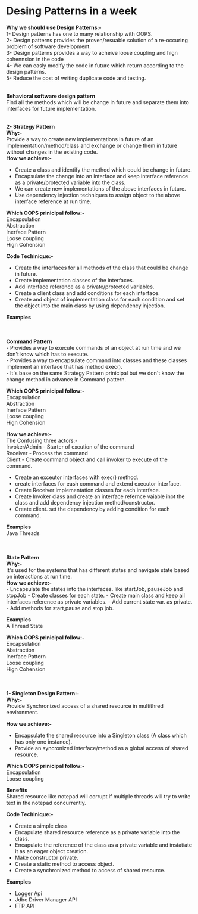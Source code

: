 # Desing Patterns in a week

<b>Why we should use Design Patterns:- </b><br>
1- Design patterns has one to many relationship with OOPS.<br>
2- Design patterns provides the proven/resuable solution of a re-occuring problem of software development.<br>
3- Design patterns provides a way to acheive loose coupling and hign cohennsion in the code <br>
4- We can easly modify the code in future which return according to the design patterns.<br>
5- Reduce the cost of writing duplicate code and testing.<br>

<br>
<b>Behavioral software design pattern</b><br>
Find all the methods which will be change in future and separate them into interfaces for future implementation. <br><br>


<b>2- Strategy Pattern </b><br>
<b>Why:-</b><br>
Provide a way to create new implementations in future of an implementation/method/class and exchange or change them in future without changes in the existing code.<br>
<b>How we achieve:-</b> <br>
- Create a class and identify the method which could be change in future.
- Encapsulate the change into an interface and keep interface reference as a private/protected variable into the class.<br>
- We can create new implementations of the above interfaces in future.   
- Use dependency injection techniques to assign object to the above interface reference at run time.<br>

<b>Which OOPS prinicipal follow:- </b><br>
Encapsulation<br>
Abstraction<br>
Inerface Pattern<br>
Loose coupling<br>
Hign Cohension<br>

<b>Code Techinique:-</b><br>
- Create the interfaces for all methods of the class that could be change in future.<br>
- Create implementation classes of the interfaces.<br>
- Add interface reference as a private/protected variables.<br>
- Create a client class and add conditions for each interface.<br>
- Create and object of implementation class for each condition and set the object into the main class by using dependency injection.<br>

<b>Examples</b><br>

<br>
<br>
<b>Command Pattern </b><br>
- Provides a way to execute commands of an object at run time and we don't know which has to execute. <br>
- Provides a way to encapsulate command into classes and these classes implement an interface that has method exec().<br>
- It's base on the same Strategy Pattern prinicipal but we don't know the change method in advance in Command pattern.<br>

<b>Which OOPS prinicipal follow:- </b><br>
Encapsulation<br>
Abstraction<br>
Inerface Pattern<br>
Loose coupling<br>
Hign Cohension<br>

<b>How we achieve:-</b> <br>
The Confusing three actors:- <br>
Invoker/Admin - Starter of excution of the command <br>
Receiver - Process the command <br>
Client - Create command object and call invoker to execute of the command. <br>
- Create an exceutor interfaces with exec() method. <br>
- create interfaces for eash command and extend executor interface. <br>
- Create Receiver implementation classes for each interface.  <br>
- Create Invoker class and create an interface refernce vaiable inot the class and add dependency injection method/constructor. <br>
- Create client. set the dependency by adding condition for each command. <br>

<b>Examples</b><br>
Java Threads

<br>
<br>
<b>State Pattern </b><br>
<b>Why:-</b><br>
It's used for the systems that has different states and navigate state based on interactions at run time.<br>
<b>How we achieve:-</b> <br>
- Encapsulate the states into the interfaces. like startJob, pauseJob and stopJob
- Create classes for each state.
- Create main class and keep all interfaces reference as private variables.
- Add current state var. as private.
- Add methods for start,pause and stop job.

<b>Examples</b><br>
A Thread State

<b>Which OOPS prinicipal follow:- </b><br>
Encapsulation<br>
Abstraction<br>
Inerface Pattern<br>
Loose coupling<br>
Hign Cohension<br>

<br>
<br>
<b>1- Singleton Design Pattern:-</b><br>
<b>Why:-</b><br> 
Provide Synchronized access of a shared resource in multithred environment.<br>

<b>How we achieve:-</b> <br>
- Encapsulate the shared resource into a Singleton class (A class which has only one instance). <br>
- Provide an syncronized interface/method as a global access of shared resource.<br>

<b>Which OOPS prinicipal follow:- </b><br>
Encapsulation<br>
Loose coupling<br>

<b>Benefits</b><br>
Shared resource like notepad will corrupt if multiple threads will try to write text in the notepad concurrently. 

<b>Code Techinique:-</b><br>
- Create a simple class<br>
- Encapulate shared resource reference as a private variable into the class.<br>
- Encapulate the reference of the class as a private variable and instatiate it as an eager object creation.<br>
- Make constructor private.<br>
- Create a static method to access object.<br>
- Create a synchronized method to access of shared resource. <br>

<b>Examples</b>
- Logger Api
- Jdbc Driver Manager API
- FTP API

<br>
<br>

